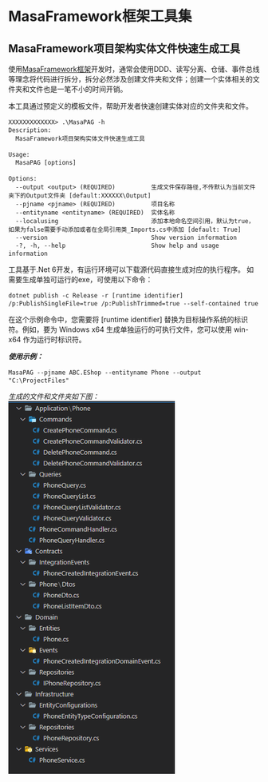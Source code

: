 # MasaFramework框架工具集

## MasaFramework项目架构实体文件快速生成工具

使用[MasaFramework框架](https://github.com/masastack/MASA.Framework)开发时，通常会使用DDD、读写分离、仓储、事件总线等理念将代码进行拆分，拆分必然涉及创建文件夹和文件；创建一个实体相关的文件夹和文件也是一笔不小的时间开销。

本工具通过预定义的模板文件，帮助开发者快速创建实体对应的文件夹和文件。

```
XXXXXXXXXXXXX> .\MasaPAG -h
Description:
  MasaFramework项目架构实体文件快速生成工具

Usage:
  MasaPAG [options]

Options:
  --output <output> (REQUIRED)          生成文件保存路径,不传默认为当前文件夹下的Output文件夹 [default:XXXXXX\Output]
  --pjname <pjname> (REQUIRED)          项目名称
  --entityname <entityname> (REQUIRED)  实体名称
  --localusing                          添加本地命名空间引用，默认为true，如果为false需要手动添加或者在全局引用类_Imports.cs中添加 [default: True]
  --version                             Show version information
  -?, -h, --help                        Show help and usage information
```


工具基于.Net 6开发，有运行环境可以下载源代码直接生成对应的执行程序。
如需要生成单独可运行的exe，可使用以下命令：
```
dotnet publish -c Release -r [runtime identifier] /p:PublishSingleFile=true /p:PublishTrimmed=true --self-contained true
```
在这个示例命令中，您需要将 [runtime identifier] 替换为目标操作系统的标识符。例如，要为 Windows x64 生成单独运行的可执行文件，您可以使用 win-x64 作为运行时标识符。


***使用示例：***
```
MasaPAG --pjname ABC.EShop --entityname Phone --output "C:\ProjectFiles"
```
*生成的文件和文件夹如下图：*  
![alt 生成图片](https://github.com/jojinshallar/MasaTool/blob/master/Images/MasaPAGFolderSample.png)

